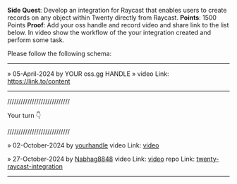 **Side Quest**: Develop an integration for Raycast that enables users to create records on any object within Twenty directly from Raycast.
**Points**: 1500 Points
**Proof**: Add your oss handle and record video and share link to the list below. In video show the workflow of the your integration created and perform some task.

Please follow the following schema:

---

» 05-April-2024 by YOUR oss.gg HANDLE » video Link: https://link.to/content

---

////////////////////////////

Your turn 👇

////////////////////////////

» 02-October-2024 by [yourhandle](https://oss.gg/yourhandle) video Link: [video](https://twenty.com/)

» 27-October-2024 by [Nabhag8848](https://oss.gg/Nabhag8848)  video Link: [video]() repo Link: [twenty-raycast-integration](https://github.com/Nabhag8848/twenty-raycast-integration)

---